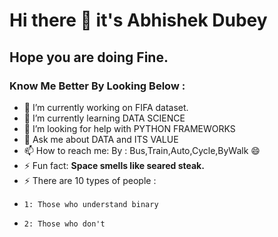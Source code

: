 # Hi there 👋 it's Abhishek Dubey 
## Hope you are doing Fine.

### Know Me Better By Looking Below :

- 🔭 I’m currently working on FIFA dataset.
- 🌱 I’m currently learning DATA SCIENCE
- 🤔 I’m looking for help with PYTHON FRAMEWORKS
- 💬 Ask me about DATA and ITS VALUE
- 📫 How to reach me: By : Bus,Train,Auto,Cycle,ByWalk 😄
- ⚡ Fun fact: __Space smells like seared steak.__
- ⚡ There are 10 types of people :
-     1: Those who understand binary
-     2: Those who don't 

